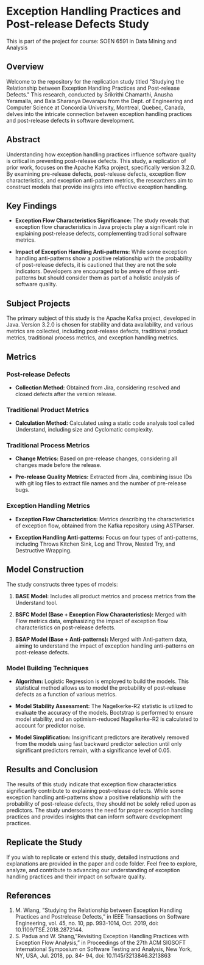 # Exception Handling Practices and Post-release Defects Study
This is part of the project for course: SOEN 6591 in Data Mining and Analysis

## Overview

Welcome to the repository for the replication study titled "Studying the Relationship between Exception Handling Practices and Post-release Defects." This research, conducted by Srikrithi Chamarthi, Anusha Yeramalla, and Bala Sharanya Devarapu from the Dept. of Engineering and Computer Science at Concordia University, Montreal, Quebec, Canada, delves into the intricate connection between exception handling practices and post-release defects in software development.

## Abstract

Understanding how exception handling practices influence software quality is critical in preventing post-release defects. This study, a replication of prior work, focuses on the Apache Kafka project, specifically version 3.2.0. By examining pre-release defects, post-release defects, exception flow characteristics, and exception anti-pattern metrics, the researchers aim to construct models that provide insights into effective exception handling.

## Key Findings

- **Exception Flow Characteristics Significance:** The study reveals that exception flow characteristics in Java projects play a significant role in explaining post-release defects, complementing traditional software metrics.
  
- **Impact of Exception Handling Anti-patterns:** While some exception handling anti-patterns show a positive relationship with the probability of post-release defects, it is cautioned that they are not the sole indicators. Developers are encouraged to be aware of these anti-patterns but should consider them as part of a holistic analysis of software quality.

## Subject Projects

The primary subject of this study is the Apache Kafka project, developed in Java. Version 3.2.0 is chosen for stability and data availability, and various metrics are collected, including post-release defects, traditional product metrics, traditional process metrics, and exception handling metrics.

## Metrics

### Post-release Defects

- **Collection Method:** Obtained from Jira, considering resolved and closed defects after the version release.

### Traditional Product Metrics

- **Calculation Method:** Calculated using a static code analysis tool called Understand, including size and Cyclomatic complexity.

### Traditional Process Metrics

- **Change Metrics:** Based on pre-release changes, considering all changes made before the release.
  
- **Pre-release Quality Metrics:** Extracted from Jira, combining issue IDs with git log files to extract file names and the number of pre-release bugs.

### Exception Handling Metrics

- **Exception Flow Characteristics:** Metrics describing the characteristics of exception flow, obtained from the Kafka repository using ASTParser.

- **Exception Handling Anti-patterns:** Focus on four types of anti-patterns, including Throws Kitchen Sink, Log and Throw, Nested Try, and Destructive Wrapping.

## Model Construction

The study constructs three types of models:

1. **BASE Model:** Includes all product metrics and process metrics from the Understand tool.
  
2. **BSFC Model (Base + Exception Flow Characteristics):** Merged with Flow metrics data, emphasizing the impact of exception flow characteristics on post-release defects.
  
3. **BSAP Model (Base + Anti-patterns):** Merged with Anti-pattern data, aiming to understand the impact of exception handling anti-patterns on post-release defects.

### Model Building Techniques

- **Algorithm:** Logistic Regression is employed to build the models. This statistical method allows us to model the probability of post-release defects as a function of various metrics.

- **Model Stability Assessment:** The Nagelkerke-R2 statistic is utilized to evaluate the accuracy of the models. Bootstrap is performed to ensure model stability, and an optimism-reduced Nagelkerke-R2 is calculated to account for predictor noise.

- **Model Simplification:** Insignificant predictors are iteratively removed from the models using fast backward predictor selection until only significant predictors remain, with a significance level of 0.05.

## Results and Conclusion

The results of this study indicate that exception flow characteristics significantly contribute to explaining post-release defects. While some exception handling anti-patterns show a positive relationship with the probability of post-release defects, they should not be solely relied upon as predictors. The study underscores the need for proper exception handling practices and provides insights that can inform software development practices.


## Replicate the Study

If you wish to replicate or extend this study, detailed instructions and explanations are provided in the paper and code folder. Feel free to explore, analyze, and contribute to advancing our understanding of exception handling practices and their impact on software quality.

## References

1. M. Wiang, ”Studying the Relationship between Exception Handling Practices and Postrelease Defects,” in IEEE Transactions on Software Engineering, vol. 45, no. 10, pp. 993-1014, Oct. 2019, doi: 10.1109/TSE.2018.2872144.
2. S. Padua and W. Shang,”Revisiting Exception Handling Practices with Exception Flow Analysis,” in Proceedings of the 27th ACM SIGSOFT International Symposium on Software Testing and Analysis, New York, NY, USA, Jul. 2018, pp. 84- 94, doi: 10.1145/3213846.3213863
